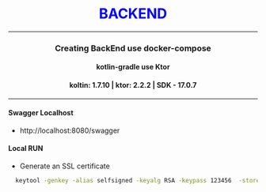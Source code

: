<div style="text-align: center;"><h1 style="color:blue"> BACKEND </h1><hr> 


### Creating BackEnd use docker-compose

#### kotlin-gradle use Ktor

#### koltin: 1.7.10 | ktor: 2.2.2  | SDK - 17.0.7

<hr>
</div>

#### Swagger Localhost

- http://localhost:8080/swagger

#### Local RUN 

- Generate an SSL certificate
```bash
  keytool -genkey -alias selfsigned -keyalg RSA -keypass 123456  -storepass 123456 -keystore ssl/dev/keystore.jks
``` 

